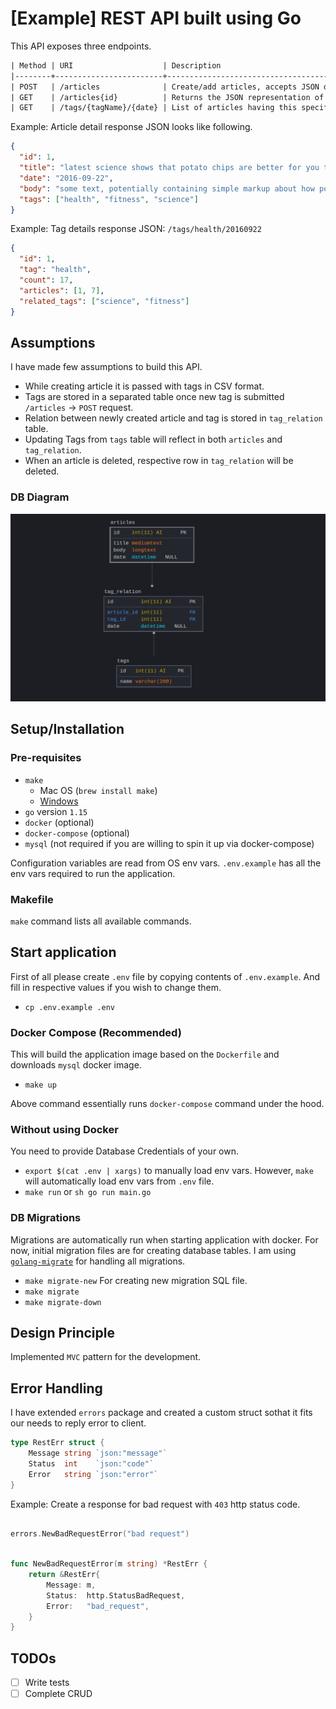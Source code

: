 # [Example] REST API built using Go

This API exposes three endpoints.

```txt
| Method | URI                    | Description                                                 |
|--------+------------------------+-------------------------------------------------------------|
| POST   | /articles              | Create/add articles, accepts JSON data.                     |
| GET    | /articles{id}          | Returns the JSON representation of the article              |
| GET    | /tags/{tagName}/{date} | List of articles having this specific tag on the given date |
```

Example: Article detail response JSON looks like following.

```json
{
  "id": 1,
  "title": "latest science shows that potato chips are better for you than sugar",
  "date": "2016-09-22",
  "body": "some text, potentially containing simple markup about how potato chips are great",
  "tags": ["health", "fitness", "science"]
}
```

Example: Tag details response JSON: `/tags/health/20160922`

```json
{
  "id": 1,
  "tag": "health",
  "count": 17,
  "articles": [1, 7],
  "related_tags": ["science", "fitness"]
}
```

## Assumptions

I have made few assumptions to build this API.

- While creating article it is passed with tags in CSV format.
- Tags are stored in a separated table once new tag is submitted `/articles` -> `POST` request.
- Relation between newly created article and tag is stored in `tag_relation` table.
- Updating Tags from `tags` table will reflect in both `articles` and `tag_relation`.
- When an article is deleted, respective row in `tag_relation` will be deleted.

### DB Diagram

![Image](db-diagram.png "Figure: ER Diagram.")

## Setup/Installation

### Pre-requisites

- `make`
  - Mac OS (`brew install make`)
  - [Windows](http://gnuwin32.sourceforge.net/packages/make.htm)
- `go` version `1.15`
- `docker` (optional)
- `docker-compose` (optional)
- `mysql` (not required if you are willing to spin it up via docker-compose)

Configuration variables are read from OS env vars. `.env.example` has all the env vars required to run the application.

### Makefile

`make` command lists all available commands.

## Start application

First of all please create `.env` file by copying contents of `.env.example`.
And fill in respective values if you wish to change them.

- `cp .env.example .env`

### Docker Compose (Recommended)

This will build the application image based on the `Dockerfile` and downloads `mysql` docker image.

- `make up`

Above command essentially runs `docker-compose` command under the hood.

### Without using Docker

You need to provide Database Credentials of your own.

- `export $(cat .env | xargs)` to manually load env vars.
  However, `make` will automatically load env vars from `.env` file.
- `make run` or `sh go run main.go`

### DB Migrations

Migrations are automatically run when starting application with docker.
For now, initial migration files are for creating database tables.
I am using [`golang-migrate`](https://github.com/golang-migrate/migrate/)
for handling all migrations.

- `make migrate-new` For creating new migration SQL file.
- `make migrate`
- `make migrate-down`

## Design Principle

Implemented `MVC` pattern for the development.

## Error Handling

I have extended `errors` package and created a custom struct sothat it fits our needs to reply error to client.

```go
type RestErr struct {
	Message string `json:"message"`
	Status  int    `json:"code"`
	Error   string `json:"error"`
}
```

Example: Create a response for bad request with `403` http status code.

```go

errors.NewBadRequestError("bad request")

```

```go

func NewBadRequestError(m string) *RestErr {
	return &RestErr{
		Message: m,
		Status:  http.StatusBadRequest,
		Error:   "bad_request",
	}
}
```

## TODOs

- [ ] Write tests
- [ ] Complete CRUD

